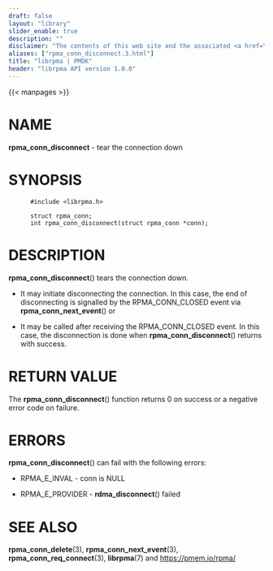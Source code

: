 ```yaml
---
draft: false
layout: "library"
slider_enable: true
description: ""
disclaimer: "The contents of this web site and the associated <a href=\"https://github.com/pmem\">GitHub repositories</a> are BSD-licensed open source."
aliases: ["rpma_conn_disconnect.3.html"]
title: "librpma | PMDK"
header: "librpma API version 1.0.0"
---
```

{{< manpages >}}

[comment]: <> (SPDX-License-Identifier: BSD-3-Clause)
[comment]: <> (Copyright 2020-2022, Intel Corporation)

NAME
====

**rpma\_conn\_disconnect** - tear the connection down

SYNOPSIS
========

          #include <librpma.h>

          struct rpma_conn;
          int rpma_conn_disconnect(struct rpma_conn *conn);

DESCRIPTION
===========

**rpma\_conn\_disconnect**() tears the connection down.

-   It may initiate disconnecting the connection. In this case, the end
    of disconnecting is signalled by the RPMA\_CONN\_CLOSED event via
    **rpma\_conn\_next\_event**() or

-   It may be called after receiving the RPMA\_CONN\_CLOSED event. In
    this case, the disconnection is done when
    **rpma\_conn\_disconnect**() returns with success.

RETURN VALUE
============

The **rpma\_conn\_disconnect**() function returns 0 on success or a
negative error code on failure.

ERRORS
======

**rpma\_conn\_disconnect**() can fail with the following errors:

-   RPMA\_E\_INVAL - conn is NULL

-   RPMA\_E\_PROVIDER - **rdma\_disconnect**() failed

SEE ALSO
========

**rpma\_conn\_delete**(3), **rpma\_conn\_next\_event**(3),
**rpma\_conn\_req\_connect**(3), **librpma**(7) and
https://pmem.io/rpma/
